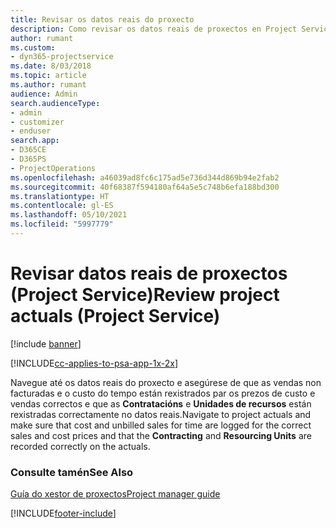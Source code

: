 ```yaml
---
title: Revisar os datos reais do proxecto
description: Como revisar os datos reais de proxectos en Project Service
author: rumant
ms.custom:
- dyn365-projectservice
ms.date: 8/03/2018
ms.topic: article
ms.author: rumant
audience: Admin
search.audienceType:
- admin
- customizer
- enduser
search.app:
- D365CE
- D365PS
- ProjectOperations
ms.openlocfilehash: a46039ad8fc6c175ad5e736d344d869b94e2fab2
ms.sourcegitcommit: 40f68387f594180af64a5e5c748b6efa188bd300
ms.translationtype: HT
ms.contentlocale: gl-ES
ms.lasthandoff: 05/10/2021
ms.locfileid: "5997779"
---
```

# <a name="review-project-actuals-project-service"></a><span data-ttu-id="a3f22-103">Revisar datos reais de proxectos (Project Service)</span><span class="sxs-lookup"><span data-stu-id="a3f22-103">Review project actuals (Project Service)</span></span>

[!include [banner](../includes/psa-now-project-operations.md)]

[!INCLUDE[cc-applies-to-psa-app-1x-2x](../includes/cc-applies-to-psa-app-1x-2x.md)]

<span data-ttu-id="a3f22-104">Navegue até os datos reais do proxecto e asegúrese de que as vendas non facturadas e o custo do tempo están rexistrados par os prezos de custo e vendas correctos e que as **Contratacións** e **Unidades de recursos** están rexistradas correctamente no datos reais.</span><span class="sxs-lookup"><span data-stu-id="a3f22-104">Navigate to project actuals and make sure that cost and unbilled sales for time are logged for the correct sales and cost prices and that the **Contracting** and **Resourcing Units** are recorded correctly on the actuals.</span></span>  
  
### <a name="see-also"></a><span data-ttu-id="a3f22-105">Consulte tamén</span><span class="sxs-lookup"><span data-stu-id="a3f22-105">See Also</span></span>  
 [<span data-ttu-id="a3f22-106">Guía do xestor de proxectos</span><span class="sxs-lookup"><span data-stu-id="a3f22-106">Project manager guide</span></span>](../psa/project-manager-guide.md)


[!INCLUDE[footer-include](../includes/footer-banner.md)]